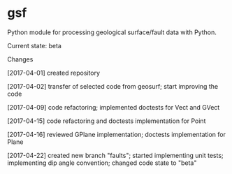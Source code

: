 # gsf
Python module for processing geological surface/fault data with Python.

Current state: beta

Changes

[2017-04-01] created repository 

[2017-04-02] transfer of selected code from geosurf; start improving the code

[2017-04-09] code refactoring; implemented doctests for Vect and GVect

[2017-04-15] code refactoring and doctests implementation for Point

[2017-04-16] reviewed GPlane implementation; doctests implementation for Plane

[2017-04-22] created new branch "faults"; started implementing unit tests; implementing dip angle convention; changed code state to "beta"
